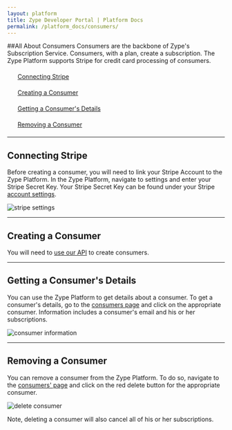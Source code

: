 ```yaml
---
layout: platform
title: Zype Developer Portal | Platform Docs
permalink: /platform_docs/consumers/
---
```

##All About Consumers
Consumers are the backbone of Zype's Subscription Service. Consumers, with a plan,
create a subscription. The Zype Platform supports Stripe for credit card processing of consumers.

<div style="width: 100%;">
<div style="margin: 20px;"><span class="fa fa-file-text" style="margin-right: 4px;"></span>
<a href="#1">
Connecting Stripe</a>
</div>
<div style="margin: 20px;"><span class="fa fa-file-text" style="margin-right: 4px;"></span>
<a href="#2">
Creating a Consumer</a>
</div>
<div style="margin: 20px;"><span class="fa fa-file-text" style="margin-right: 4px;"></span>
<a href="#3">
Getting a Consumer's Details</a>
</div>
<div style="margin: 20px;"><span class="fa fa-file-text" style="margin-right: 4px;"></span>
<a href="#4">
Removing a Consumer</a>
</div>
</div>

<hr id="1">

## Connecting Stripe
Before creating a consumer, you will need to link your Stripe Account to the Zype Platform.
In the Zype Platform, navigate to settings and enter your Stripe Secret Key. Your Stripe Secret Key can be found under your Stripe [account settings](https://dashboard.stripe.com/account/apikeys).

![stripe settings](http://i.imgur.com/ho1jPpL.png)

<hr id="2">

## Creating a Consumer
You will need to [use our API](http://dev.zype.com/api_docs/consumers/) to create consumers.

<hr id='3'>

## Getting a Consumer's Details
You can use the Zype Platform to get details about a consumer. To get a consumer's details, go to the [consumers page](https://admin.zype.com/consumers) and click on the appropriate consumer.
Information includes a consumer's email and his or her subscriptions.

![consumer information](http://i.imgur.com/s3NLd4X.png)

<hr id="4">

## Removing a Consumer
You can remove a consumer from the Zype Platform. To do so, navigate to the [consumers' page](https://admin.zype.com/consumers)
and click on the red delete button for the appropriate consumer.

![delete consumer](http://i.imgur.com/kwMbFHb.png)

Note, deleting a consumer will also cancel all of his or her subscriptions.
